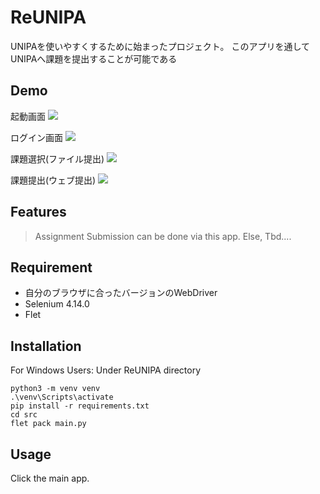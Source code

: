 # ReUNIPA
UNIPAを使いやすくするために始まったプロジェクト。
このアプリを通してUNIPAへ課題を提出することが可能である

## Demo
起動画面
<img src="https://github.com/sarushili0430/ReUNIPA/assets/38129719/92d5f9cc-93ea-4fef-8d99-2c7904993eb8">

ログイン画面
<img src="https://github.com/sarushili0430/ReUNIPA/assets/38129719/37ec9fab-be08-405a-9b0e-85806b4841db">

課題選択(ファイル提出)
<img src="https://github.com/sarushili0430/ReUNIPA/assets/38129719/68d414a9-0763-43a5-a28d-9765fcb112d0">

課題提出(ウェブ提出)
<img src="https://github.com/sarushili0430/ReUNIPA/assets/38129719/e580af90-95e9-407d-8986-f1c4d5674a8e">

## Features
>Assignment Submission can be done via this app.
Else, Tbd....

## Requirement
* 自分のブラウザに合ったバージョンのWebDriver  
* Selenium 4.14.0
* Flet

## Installation
For Windows Users:
Under ReUNIPA directory
```
python3 -m venv venv
.\venv\Scripts\activate
pip install -r requirements.txt
cd src
flet pack main.py
```

## Usage
Click the main app.
